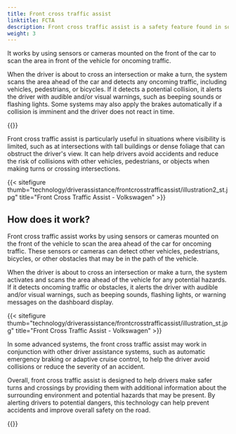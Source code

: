 ```yaml
---
title: Front cross traffic assist
linktitle: FCTA
description: Front cross traffic assist is a safety feature found in some modern vehicles that helps drivers detect oncoming traffic when crossing an intersection or turning left or right from a stopped position. 
weight: 3
---
```

<!-- markdownlint-disable MD033 -->

It works by using sensors or cameras mounted on the front of the car to scan the area in front of the vehicle for oncoming traffic.

When the driver is about to cross an intersection or make a turn, the system scans the area ahead of the car and detects any oncoming traffic, including vehicles, pedestrians, or bicycles. If it detects a potential collision, it alerts the driver with audible and/or visual warnings, such as beeping sounds or flashing lights. Some systems may also apply the brakes automatically if a collision is imminent and the driver does not react in time.

{{<evkxdisplayaddarticle />}}

Front cross traffic assist is particularly useful in situations where visibility is limited, such as at intersections with tall buildings or dense foliage that can obstruct the driver's view. It can help drivers avoid accidents and reduce the risk of collisions with other vehicles, pedestrians, or objects when making turns or crossing intersections.

{{< sitefigure thumb="technology/driverassistance/frontcrosstrafficassist/illustration2_st.jpg" title="Front Cross Traffic Assist - Volkswagen" >}}

## How does it work?

Front cross traffic assist works by using sensors or cameras mounted on the front of the vehicle to scan the area ahead of the car for oncoming traffic. These sensors or cameras can detect other vehicles, pedestrians, bicycles, or other obstacles that may be in the path of the vehicle.

When the driver is about to cross an intersection or make a turn, the system activates and scans the area ahead of the vehicle for any potential hazards. If it detects oncoming traffic or obstacles, it alerts the driver with audible and/or visual warnings, such as beeping sounds, flashing lights, or warning messages on the dashboard display.

{{< sitefigure thumb="technology/driverassistance/frontcrosstrafficassist/illustration_st.jpg" title="Front Cross Traffic Assist - Volkswagen" >}}

In some advanced systems, the front cross traffic assist may work in conjunction with other driver assistance systems, such as automatic emergency braking or adaptive cruise control, to help the driver avoid collisions or reduce the severity of an accident.

Overall, front cross traffic assist is designed to help drivers make safer turns and crossings by providing them with additional information about the surrounding environment and potential hazards that may be present. By alerting drivers to potential dangers, this technology can help prevent accidents and improve overall safety on the road.

{{<evkxdisplayaddarticle />}}